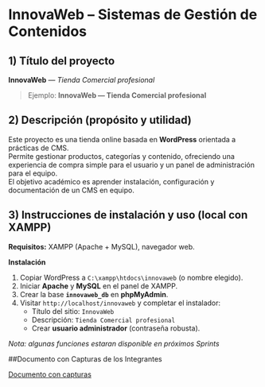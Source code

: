 # InnovaWeb – Sistemas de Gestión de Contenidos

## 1) Título del proyecto
**InnovaWeb** — *Tienda Comercial profesional*  
> Ejemplo: **InnovaWeb — Tienda Comercial profesional**

## 2) Descripción (propósito y utilidad)
Este proyecto es una tienda online basada en **WordPress** orientada a prácticas de CMS.  
Permite gestionar productos, categorías y contenido, ofreciendo una experiencia de compra simple para el usuario y un panel de administración para el equipo.  
El objetivo académico es aprender instalación, configuración y documentación de un CMS en equipo.

## 3) Instrucciones de instalación y uso (local con XAMPP)
**Requisitos:** XAMPP (Apache + MySQL), navegador web.

**Instalación**
1. Copiar WordPress a `C:\xampp\htdocs\innovaweb` (o nombre elegido).
2. Iniciar **Apache** y **MySQL** en el panel de XAMPP.
3. Crear la base **`innovaweb_db`** en **phpMyAdmin**.
4. Visitar `http://localhost/innovaweb` y completar el instalador:
   - Título del sitio: `InnovaWeb`
   - Descripción: `Tienda Comercial profesional`
   - Crear **usuario administrador** (contraseña robusta).

_Nota: algunas funciones estaran disponible en próximos Sprints_

##Documento con Capturas de los Integrantes

[Documento con capturas](https://drive.google.com/drive/folders/1FqeadtInbayReN9E6hJU2EPyi-MA8-Dx)  

